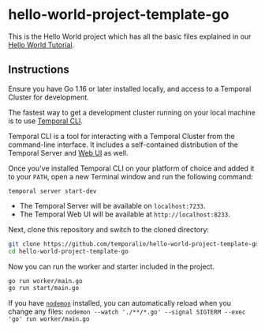 # hello-world-project-template-go

This is the Hello World project which has all the basic files explained in our [Hello World Tutorial](https://learn.temporal.io/getting_started/go/hello_world_in_go/).

## Instructions

Ensure you have Go 1.16 or later installed locally, and access to a Temporal Cluster for development.

The fastest way to get a development cluster running on your local machine is to use [Temporal CLI](https://docs.temporal.io/cli#install).

Temporal CLI is a tool for interacting with a Temporal Cluster from the command-line interface. It includes a self-contained distribution of the Temporal Server and [Web UI](https://docs.temporal.io/web-ui) as well.

Once you've installed Temporal CLI on your platform of choice and added it to your ```PATH```, open a new Terminal window and run the following command:

```temporal server start-dev```

*  The Temporal Server will be available on ```localhost:7233```.
*  The Temporal Web UI will be available at ```http://localhost:8233```.

Next, clone this repository and switch to the cloned directory:

```bash
git clone https://github.com/temporalio/hello-world-project-template-go
cd hello-world-project-template-go
```

Now you can run the worker and starter included in the project.

```bash
go run worker/main.go
go run start/main.go
```

If you have [`nodemon`](https://nodemon.io/) installed, you can automatically reload when you change any files: `nodemon --watch './**/*.go' --signal SIGTERM --exec 'go' run worker/main.go`
